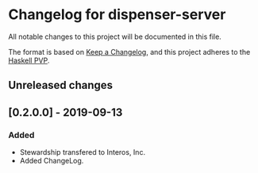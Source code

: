 # Changelog for dispenser-server

All notable changes to this project will be documented in this file.

The format is based on [Keep a Changelog](https://keepachangelog.com/en/1.0.0/),
and this project adheres to the [Haskell PVP](https://pvp.haskell.org).

## Unreleased changes

## [0.2.0.0] - 2019-09-13
### Added
- Stewardship transfered to Interos, Inc.
- Added ChangeLog.
